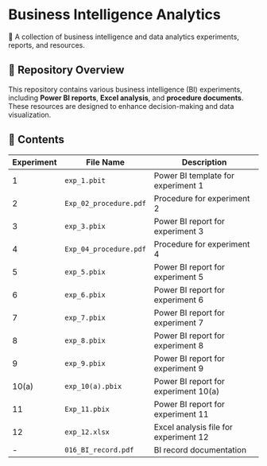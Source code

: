 # **Business Intelligence Analytics**

🚀 A collection of business intelligence and data analytics experiments, reports, and resources.

## 📂 **Repository Overview**

This repository contains various business intelligence (BI) experiments, including **Power BI reports**, **Excel analysis**, and **procedure documents**. These resources are designed to enhance decision-making and data visualization.

## 📌 **Contents**

| **Experiment** | **File Name**      | **Description**                 |
| -------------------- | ------------------------ | ------------------------------------- |
| 1                    | `exp_1.pbit`           | Power BI template for experiment 1    |
| 2                    | `Exp_02_procedure.pdf` | Procedure for experiment 2            |
| 3                    | `exp_3.pbix`           | Power BI report for experiment 3      |
| 4                    | `Exp_04_procedure.pdf` | Procedure for experiment 4            |
| 5                    | `exp_5.pbix`           | Power BI report for experiment 5      |
| 6                    | `exp_6.pbix`           | Power BI report for experiment 6      |
| 7                    | `exp_7.pbix`           | Power BI report for experiment 7      |
| 8                    | `exp_8.pbix`           | Power BI report for experiment 8      |
| 9                    | `exp_9.pbix`           | Power BI report for experiment 9      |
| 10(a)                | `exp_10(a).pbix`       | Power BI report for experiment 10(a)  |
| 11                   | `Exp_11.pbix`          | Power BI report for experiment 11     |
| 12                   | `exp_12.xlsx`          | Excel analysis file for experiment 12 |
| -                    | `016_BI_record.pdf`    | BI record documentation               |
